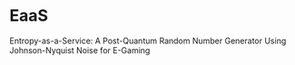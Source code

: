 # EaaS
Entropy-as-a-Service: A Post-Quantum Random Number Generator Using Johnson-Nyquist Noise for E-Gaming
